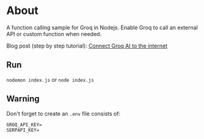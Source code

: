 # About
A function calling sample for Groq in Nodejs. Enable Groq to call an external API or custom function when needed.

Blog post (step by step tutorial): [Connect Groq AI to the internet](https://serpapi.com/blog/connect-groq-ai-to-the-internet/)

## Run
`nodemon index.js` or `node index.js`

## Warning
Don't forget to create an `.env` file consists of:
```
GROQ_API_KEY=
SERPAPI_KEY=
```
